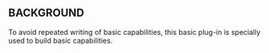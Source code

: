 ## BACKGROUND

To avoid repeated writing of basic capabilities, this basic plug-in is specially used to build basic capabilities.
